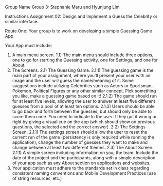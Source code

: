 Group Name
Group 3: Stephanie Maru and Hyunjung Lim

Instructions
Assignment 02: 
Design and Implement a Guess the Celebrity or similar interface.

Route One:
Your group is to work on developing a simple Guessing Game App.

Your App must include:
1) A main menu screen.
1.1) The main menu should include three options, one to go for starting the Guessing activity, one for Settings, and one for About.
2) The Screens.
2.1) The Guessing Game. 
2.1.1) The guessing game is the main part of your assignment, where you'll present your user with an image and the user will guess the name/meaning of it. Some suggestions include utilizing Celebrities such as Actors or Sportsman, Pokemon, Political Figures or any other similar concept. Pick something you like, make a guessing game based on it!
2.1.2) The game should run for at least five levels, allowing the user to answer at least five different guesses from a pool of at least ten options.
2.1.3) Users should be able to go back and forth between the guesses, but should only be able to score them once. You need to indicate to the user if they got it wrong or right by giving a visual cue on the app (which should show on previous questions, the selected and the correct answer).
2.2) The Settings Screen. 
2.1.1) The settings screen should allow the user to reset the current run of the game (persistency is only required while running the application), change the number of guesses they want to make and change between at least two different themes.
2.3) The About Screen. 
2.1.1) A simple screen including information on you, the team. Include the date of the project and the participants, along with a simple description of your app such as any About section on applications and websites.
3) Your application must adhere to the standards set in class regarding consistent naming conventions and Mobile Development Practices (use of string resources, etc.)
